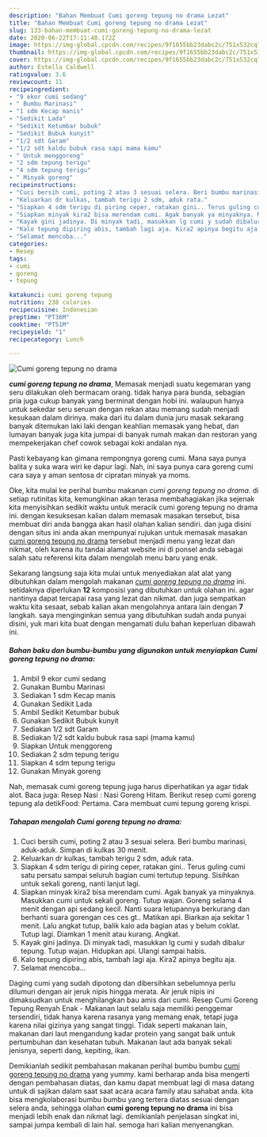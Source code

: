 ```yaml
---
description: "Bahan Membuat Cumi goreng tepung no drama Lezat"
title: "Bahan Membuat Cumi goreng tepung no drama Lezat"
slug: 133-bahan-membuat-cumi-goreng-tepung-no-drama-lezat
date: 2020-06-22T17:11:48.172Z
image: https://img-global.cpcdn.com/recipes/9f1655bb23dabc2c/751x532cq70/cumi-goreng-tepung-no-drama-foto-resep-utama.jpg
thumbnail: https://img-global.cpcdn.com/recipes/9f1655bb23dabc2c/751x532cq70/cumi-goreng-tepung-no-drama-foto-resep-utama.jpg
cover: https://img-global.cpcdn.com/recipes/9f1655bb23dabc2c/751x532cq70/cumi-goreng-tepung-no-drama-foto-resep-utama.jpg
author: Estella Caldwell
ratingvalue: 3.6
reviewcount: 11
recipeingredient:
- "9 ekor cumi sedang"
- " Bumbu Marinasi"
- "1 sdm Kecap manis"
- "Sedikit Lada"
- "Sedikit Ketumbar bubuk"
- "Sedikit Bubuk kunyit"
- "1/2 sdt Garam"
- "1/2 sdt kaldu bubuk rasa sapi mama kamu"
- " Untuk menggoreng"
- "2 sdm tepung terigu"
- "4 sdm tepung terigu"
- " Minyak goreng"
recipeinstructions:
- "Cuci bersih cumi, poting 2 atau 3 sesuai selera. Beri bumbu marinasi, aduk-aduk. Simpan di kulkas 30 menit."
- "Keluarkan dr kulkas, tambah terigu 2 sdm, aduk rata."
- "Siapkan 4 sdm terigu di piring ceper, ratakan gini.. Terus guling cumi satu persatu sampai seluruh bagian cumi tertutup tepung. Sisihkan untuk sekali goreng, nanti lanjut lagi."
- "Siapkan minyak kira2 bisa merendam cumi. Agak banyak ya minyaknya. Masukkan cumi untuk sekali goreng. Tutup wajan. Goreng selama 4 menit dengan api sedang kecil. Nanti suara letupannya berkurang dan berhanti suara gorengan ces ces gt.. Matikan api. Biarkan aja sekitar 1 menit. Lalu angkat tutup, balik kalo ada bagian atas y belum coklat. Tutup lagi. Diamkan 1 menit atau kurang. Angkat."
- "Kayak gini jadinya. Di minyak tadi, masukkan lg cumi y sudah dibalur tepung. Tutup wajan. Hidupkan api. Ulangi sampai habis."
- "Kalo tepung dipiring abis, tambah lagi aja. Kira2 apinya begitu aja."
- "Selamat mencoba..."
categories:
- Resep
tags:
- cumi
- goreng
- tepung

katakunci: cumi goreng tepung 
nutrition: 238 calories
recipecuisine: Indonesian
preptime: "PT36M"
cooktime: "PT51M"
recipeyield: "1"
recipecategory: Lunch

---
```



![Cumi goreng tepung no drama](https://img-global.cpcdn.com/recipes/9f1655bb23dabc2c/751x532cq70/cumi-goreng-tepung-no-drama-foto-resep-utama.jpg)

<b><i>cumi goreng tepung no drama</i></b>, Memasak menjadi suatu kegemaran yang seru dilakukan oleh bermacam orang. tidak hanya para bunda, sebagian pria juga cukup banyak yang berminat dengan hobi ini. walaupun hanya untuk sekedar seru seruan dengan rekan atau memang sudah menjadi kesukaan dalam dirinya. maka dari itu dalam dunia juru masak sekarang banyak ditemukan laki laki dengan keahlian memasak yang hebat, dan lumayan banyak juga kita jumpai di banyak rumah makan dan restoran yang mempekerjakan chef cowok sebagai koki andalan nya.

Pasti kebayang kan gimana rempongnya goreng cumi. Mana saya punya balita y suka wara wiri ke dapur lagi. Nah, ini saya punya cara goreng cumi cara saya y aman sentosa dr cipratan minyak ya moms.

Oke, kita mulai ke perihal bumbu makanan <i>cumi goreng tepung no drama</i>. di setiap rutinitas kita, kemungkinan akan terasa membahagiakan jika sejenak kita menyisihkan sedikit waktu untuk meracik cumi goreng tepung no drama ini. dengan kesuksesan kalian dalam memasak masakan tersebut, bisa membuat diri anda bangga akan hasil olahan kalian sendiri. dan juga disini dengan situs ini anda akan mempunyai rujukan untuk memasak masakan <u>cumi goreng tepung no drama</u> tersebut menjadi menu yang lezat dan nikmat, oleh karena itu tandai alamat website ini di ponsel anda sebagai salah satu referensi kita dalam mengolah menu baru yang enak.


Sekarang langsung saja kita mulai untuk menyediakan alat alat yang dibutuhkan dalam mengolah makanan <u><i>cumi goreng tepung no drama</i></u> ini. setidaknya diperlukan <b>12</b> komposisi yang dibutuhkan untuk olahan ini. agar nantinya dapat tercapai rasa yang lezat dan nikmat. dan juga sempatkan waktu kita sesaat, sebab kalian akan mengolahnya antara lain dengan <b>7</b> langkah. saya menginginkan semua yang dibutuhkan sudah anda punyai disini, yuk mari kita buat dengan mengamati dulu bahan keperluan dibawah ini.

<!--inarticleads1-->

##### Bahan baku dan bumbu-bumbu yang digunakan untuk menyiapkan Cumi goreng tepung no drama:

1. Ambil 9 ekor cumi sedang
1. Gunakan  Bumbu Marinasi
1. Sediakan 1 sdm Kecap manis
1. Gunakan Sedikit Lada
1. Ambil Sedikit Ketumbar bubuk
1. Gunakan Sedikit Bubuk kunyit
1. Sediakan 1/2 sdt Garam
1. Sediakan 1/2 sdt kaldu bubuk rasa sapi (mama kamu)
1. Siapkan  Untuk menggoreng
1. Sediakan 2 sdm tepung terigu
1. Siapkan 4 sdm tepung terigu
1. Gunakan  Minyak goreng


Nah, memasak cumi goreng tepung juga harus diperhatikan ya agar tidak alot. Baca juga: Resep Nasi : Nasi Goreng Hitam. Berikut resep cumi goreng tepung ala detikFood: Pertama. Cara membuat cumi tepung goreng krispi. 

<!--inarticleads2-->

##### Tahapan mengolah Cumi goreng tepung no drama:

1. Cuci bersih cumi, poting 2 atau 3 sesuai selera. Beri bumbu marinasi, aduk-aduk. Simpan di kulkas 30 menit.
1. Keluarkan dr kulkas, tambah terigu 2 sdm, aduk rata.
1. Siapkan 4 sdm terigu di piring ceper, ratakan gini.. Terus guling cumi satu persatu sampai seluruh bagian cumi tertutup tepung. Sisihkan untuk sekali goreng, nanti lanjut lagi.
1. Siapkan minyak kira2 bisa merendam cumi. Agak banyak ya minyaknya. Masukkan cumi untuk sekali goreng. Tutup wajan. Goreng selama 4 menit dengan api sedang kecil. Nanti suara letupannya berkurang dan berhanti suara gorengan ces ces gt.. Matikan api. Biarkan aja sekitar 1 menit. Lalu angkat tutup, balik kalo ada bagian atas y belum coklat. Tutup lagi. Diamkan 1 menit atau kurang. Angkat.
1. Kayak gini jadinya. Di minyak tadi, masukkan lg cumi y sudah dibalur tepung. Tutup wajan. Hidupkan api. Ulangi sampai habis.
1. Kalo tepung dipiring abis, tambah lagi aja. Kira2 apinya begitu aja.
1. Selamat mencoba...


Daging cumi yang sudah dipotong dan dibersihkan sebelumnya perlu dilumuri dengan air jeruk nipis hingga merata. Air jeruk nipis ini dimaksudkan untuk menghilangkan bau amis dari cumi. Resep Cumi Goreng Tepung Renyah Enak - Makanan laut selalu saja memiliki penggemar tersendiri, tidak hanya karena rasanya yang memang enak, tetapi juga karena nilai gizinya yang sangat tinggi. Tidak seperti makanan lain, makanan dari laut mengandung kadar protein yang sangat baik untuk pertumbuhan dan kesehatan tubuh. Makanan laut ada banyak sekali jenisnya, seperti dang, kepiting, ikan. 

Demikianlah sedikit pembahasan makanan perihal bumbu bumbu <u>cumi goreng tepung no drama</u> yang yummy. kami berharap anda bisa mengerti dengan pembahasan diatas, dan kamu dapat membuat lagi di masa datang untuk di sajikan dalam saat saat acara acara family atau sahabat anda. kita bisa mengkolaborasi bumbu bumbu yang tertera diatas sesuai dengan selera anda, sehingga olahan <b>cumi goreng tepung no drama</b> ini bisa menjadi lebih enak dan nikmat lagi. demikianlah penjelasan singkat ini, sampai jumpa kembali di lain hal. semoga hari kalian menyenangkan.
